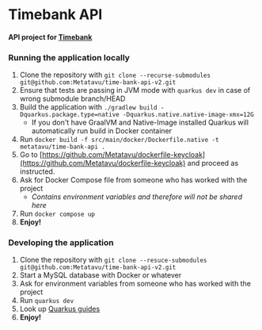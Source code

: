 # Timebank API

#### API project for [Timebank](https://github.com/metatavu/time-bank-ui)

### Running the application locally

1. Clone the repository with `git clone --recurse-submodules git@github.com:Metatavu/time-bank-api-v2.git`
2. Ensure that tests are passing in JVM mode with `quarkus dev` in case of wrong submodule branch/HEAD
3. Build the application with `./gradlew build -Dquarkus.package.type=native -Dquarkus.native.native-image-xmx=12G`
   - If you don't have GraalVM and Native-Image installed Quarkus will automatically run build in Docker container
4. Run `docker build -f src/main/docker/Dockerfile.native -t metatavu/time-bank-api .`
5. Go to [https://github.com/Metatavu/dockerfile-keycloak](https://github.com/Metatavu/dockerfile-keycloak)
    and proceed as instructed.
6. Ask for Docker Compose file from someone who has worked with the project
   - *Contains environment variables and therefore will not be shared here*
7. Run `docker compose up`
8. **Enjoy!**

### Developing the application

1. Clone the repository with `git clone --resuce-submodules git@github.com:Metatavu/time-bank-api-v2.git`
2. Start a MySQL database with Docker or whatever
3. Ask for environment variables from someone who has worked with the project
4. Run `quarkus dev`
5. Look up [Quarkus guides](https://quarkus.io/guides/)
6. **Enjoy!** 